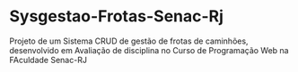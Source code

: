# Sysgestao-Frotas-Senac-Rj
Projeto de um Sistema CRUD de gestão de frotas de caminhões, desenvolvido em Avaliação de disciplina no Curso de Programação Web na FAculdade Senac-RJ
